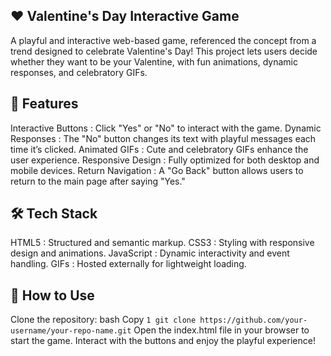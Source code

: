 ## ❤️ Valentine's Day Interactive Game
  A playful and interactive web-based game, referenced the concept from a trend designed to celebrate Valentine's Day! This project lets users decide whether they want to be your Valentine, with fun animations, dynamic responses, and celebratory GIFs.

## 🌟 Features
Interactive Buttons : Click "Yes" or "No" to interact with the game.
Dynamic Responses : The "No" button changes its text with playful messages each time it’s clicked.
Animated GIFs : Cute and celebratory GIFs enhance the user experience.
Responsive Design : Fully optimized for both desktop and mobile devices.
Return Navigation : A "Go Back" button allows users to return to the main page after saying "Yes."

## 🛠️ Tech Stack
HTML5 : Structured and semantic markup.
CSS3 : Styling with responsive design and animations.
JavaScript : Dynamic interactivity and event handling.
GIFs : Hosted externally for lightweight loading.

## 📝 How to Use
Clone the repository:
bash
Copy
`1 git clone https://github.com/your-username/your-repo-name.git`
Open the index.html file in your browser to start the game.
Interact with the buttons and enjoy the playful experience!
